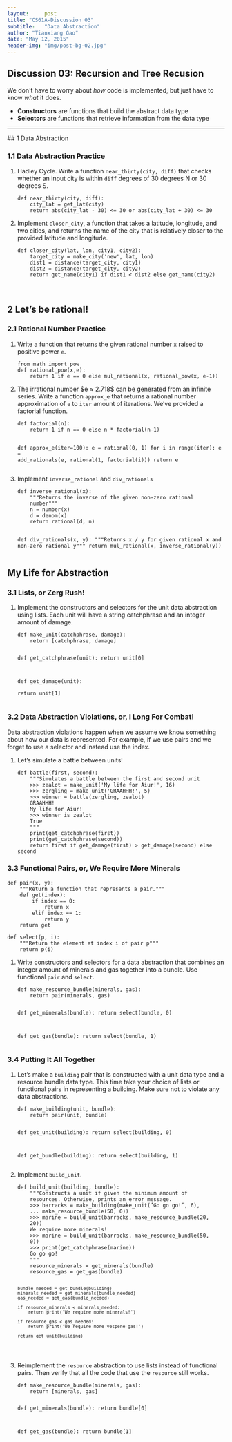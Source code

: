 ```yaml
---
layout:     post
title: "CS61A-Discussion 03"
subtitle:   "Data Abstraction"
author: "Tianxiang Gao"
date: "May 12, 2015"
header-img: "img/post-bg-02.jpg"
---
```

Discussion 03: Recursion and Tree Recusion
------------------------------------------
We don't have to worry about *how* code is implemented, but just have to know *what* it does.

* **Constructors** are functions that build the abstract data type
* **Selectors** are functions that retrieve information from the data type
<hr>
## 1 Data Abstraction 

### 1.1 Data Abstraction Practice

<ol>
<li>Hadley Cycle. Write a function <code>near_thirty(city, diff)</code> that checks whether an input city is within <code>diff</code> degrees of 30 degrees N or 30 degrees S.</li>
<pre><code>def near_thirty(city, diff):
    city_lat = get_lat(city)
    return abs(city_lat - 30) <= 30 or abs(city_lat + 30) <= 30
</code></pre>

<li>Implement <code>closer_city</code>, a function that takes a latitude, longitude, and two cities, and returns the name of the city that is relatively closer to the provided latitude and
longitude.</li>

<pre><code>def closer_city(lat, lon, city1, city2):
    target_city = make_city('new', lat, lon)
    dist1 = distance(target_city, city1)
    dist2 = distance(target_city, city2)
    return get_name(city1) if dist1 < dist2 else get_name(city2)
</code></pre>
</ol>
<br>

## 2 Let’s be rational!

### 2.1 Rational Number Practice
<ol>
<li>Write a function that returns the given rational number <code>x</code> raised to positive power <code>e</code>.</li>
<pre><code>from math import pow
def rational_pow(x,e):
    return 1 if e == 0 else mul_rational(x, rational_pow(x, e-1))
</code></pre>
<li>The irrational number $e ≈ 2.718$ can be generated from an infinite series. Write a function <code>approx_e</code> that returns a rational number approximation of <code>e</code> to <code>iter</code> amount of iterations. We’ve provided a factorial function.</li>
<pre><code>def factorial(n):
    return 1 if n == 0 else n * factorial(n-1)

def approx_e(iter=100):
    e = rational(0, 1)
    for i in range(iter):
        e = add_rationals(e, rational(1, factorial(i)))
    return e</code></pre>

<li>Implement <code>inverse_rational</code> and <code>div_rationals</code></li>
<pre><code>def inverse_rational(x):
    """Returns the inverse of the given non-zero rational
    number"""
    n = number(x)
    d = denom(x)
    return rational(d, n)

def div_rationals(x, y):
    """Returns x / y for given rational x and non-zero
    rational y"""
    return mul_rational(x, inverse_rational(y))
</code></pre>
</ol>

## My Life for Abstraction

### 3.1 Lists, or Zerg Rush!
<ol>
<li>Implement the constructors and selectors for the unit data abstraction using lists. Each unit will have a string catchphrase and an integer amount of damage.</li>
<pre><code>def make_unit(catchphrase, damage):
    return [catchphrase, damage]

def get_catchphrase(unit):
    return unit[0]

def get_damage(unit):    
    return unit[1]</code></pre>
</ol>

### 3.2 Data Abstraction Violations, or, I Long For Combat!
Data abstraction violations happen when we assume we know something about how our data is represented. For example, if we use pairs and we forget to use a selector and instead use the index.
<ol>
<li>Let’s simulate a battle between units!</li>
<pre><code>def battle(first, second):
    """Simulates a battle between the first and second unit
    >>> zealot = make_unit('My life for Aiur!', 16)
    >>> zergling = make_unit('GRAAHHH!', 5)
    >>> winner = battle(zergling, zealot)
    GRAAHHH!
    My life for Aiur!
    >>> winner is zealot
    True
    """
    print(get_catchphrase(first))
    print(get_catchphrase(second))
    return first if get_damage(first) > get_damage(second) else second
</code></pre>
</ol>

### 3.3 Functional Pairs, or, We Require More Minerals

<pre><code>def pair(x, y):
    """Return a function that represents a pair."""
    def get(index):
        if index == 0:
            return x
        elif index == 1:
            return y
    return get

def select(p, i):
    """Return the element at index i of pair p"""
    return p(i)
</code></pre>

<ol>
<li>Write constructors and selectors for a data abstraction that combines an integer amount
of minerals and gas together into a bundle. Use functional <code>pair</code> and <code>select</code>.</li>
<pre><code>def make_resource_bundle(minerals, gas):
    return pair(minerals, gas)

def get_minerals(bundle):
    return select(bundle, 0)

def get_gas(bundle):
    return select(bundle, 1)
</code></pre>
</ol>

### 3.4 Putting It All Together
<ol>
<li>Let’s make a <code>building</code> pair that is constructed with a unit data type and a resource bundle data type. This time take your choice of lists or functional pairs in representing a building. Make sure not to violate any data abstractions.</li>
<pre><code>def make_building(unit, bundle):
    return pair(unit, bundle)

def get_unit(building):
    return select(building, 0)

def get_bundle(building):
    return select(building, 1)
</code></pre>
<li>Implement <code>build_unit</code>.</li>
<pre><code>def build_unit(building, bundle):
    """Constructs a unit if given the minimum amount of
    resources. Otherwise, prints an error message.
    >>> barracks = make_building(make_unit(’Go go go!’, 6),
    ... make_resource_bundle(50, 0))
    >>> marine = build_unit(barracks, make_resource_bundle(20,
    20))
    We require more minerals!
    >>> marine = build_unit(barracks, make_resource_bundle(50,
    0))
    >>> print(get_catchphrase(marine))
    Go go go!
    """
    resource_minerals = get_minerals(bundle)
    resource_gas = get_gas(bundle)

    bundle_needed = get_bundle(building)
    minerals_needed = get_minerals(bundle_needed)
    gas_needed = get_gas(bundle_needed)

    if resource_minerals < minerals_needed:
        return print('We require more minerals!')

    if resource_gas < gas_needed:
        return print('We require more vespene gas!') 
    
    return get_unit(building)       
</code></pre>
<li>Reimplement the <code>resource</code> abstraction to use lists instead of functional pairs. Then verify that all the code that use the <code>resource</code> still works.</li>
<pre><code>def make_resource_bundle(minerals, gas):
    return [minerals, gas]

def get_minerals(bundle):
    return bundle[0]

def get_gas(bundle):
    return bundle[1]
</code></pre>
</ol>